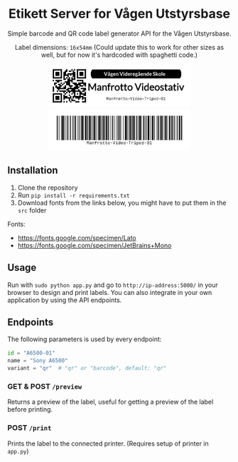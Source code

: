 <div align="center">
<h1>Etikett Server for Vågen Utstyrsbase</h1>
Simple barcode and QR code label generator API for the Vågen Utstyrsbase.
<br>

Label dimensions: `16x54mm` (Could update this to work for other sizes as well, but for now it's hardcoded with spaghetti code.)

<img src="demo/qr_long.png" style="border-radius: 5px; border: 10px solid white; background-color: white;" width="300" alt="QR label preview">
<img src="demo/barcode_long.png" style="border-radius: 5px; border: 10px solid white; background-color: white;" width="300" alt="Barcode label preview">


</div>

## Installation
1. Clone the repository
2. Run `pip install -r requirements.txt`
3. Download fonts from the links below, you might have to put them in the `src` folder

Fonts: 
- https://fonts.google.com/specimen/Lato
- https://fonts.google.com/specimen/JetBrains+Mono

## Usage
Run with `sudo python app.py` and go to `http://ip-address:5000/` in your browser to design and print labels. You can also integrate in your own application by using the API endpoints.

## Endpoints
The following parameters is used by every endpoint:
```python
id = "A6500-01"
name = "Sony A6500"
variant = "qr"  # "qr" or "barcode", default: "qr"
```

### GET & POST `/preview`
Returns a preview of the label, useful for getting a preview of the label before printing.

### POST `/print`
Prints the label to the connected printer. (Requires setup of printer in `app.py`)
